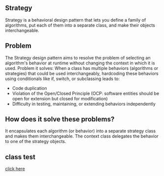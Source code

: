 ## Strategy
Strategy is a behavioral design pattern that lets you define a family of algorithms, put each of them into a separate class, 
and make their objects interchangeable.

## Problem
The Strategy design pattern aims to resolve the problem of selecting an algorithm's behavior at runtime without changing 
the context in which it is used.
Problem it solves:
When a class has multiple behaviors (algorithms or strategies) that could be used interchangeably, 
hardcoding these behaviors using conditionals like if, switch, or subclassing leads to:

* Code duplication
* Violation of the Open/Closed Principle (OCP: software entities should be open for extension but closed for modification)
* Difficulty in testing, maintaining, or extending behaviors independently

## How does it solve these problems?
It encapsulates each algorithm (or behavior) into a separate strategy class and makes them interchangeable. 
The context class delegates the behavior to one of the strategy objects.

## class test
[click here](../../../../../../../src/test/java/com/andeerlb/gof/strategy/StrategyTest.java)